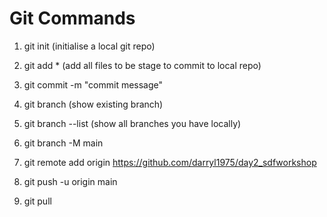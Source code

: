 # Git Commands

1. git init (initialise a local git repo)

2. git add * (add all files to be stage to commit to local repo)

3. git commit -m "commit message"

4. git branch (show existing branch)
   
5. git branch --list (show all branches you have locally)

6. git branch -M main

7. git remote add origin https://github.com/darryl1975/day2_sdfworkshop

8. git push -u origin main

9. git pull
